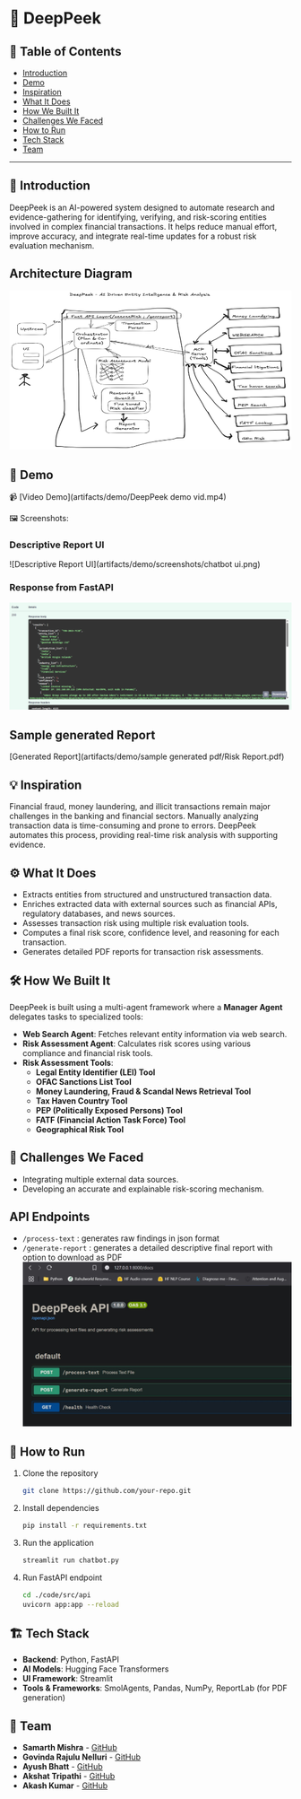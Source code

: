 # 🚀 DeepPeek

## 📌 Table of Contents
- [Introduction](#introduction)
- [Demo](#demo)
- [Inspiration](#inspiration)
- [What It Does](#what-it-does)
- [How We Built It](#how-we-built-it)
- [Challenges We Faced](#challenges-we-faced)
- [How to Run](#how-to-run)
- [Tech Stack](#tech-stack)
- [Team](#team)

---

## 🎯 Introduction
DeepPeek is an AI-powered system designed to automate research and evidence-gathering for identifying, verifying, and risk-scoring entities involved in complex financial transactions. It helps reduce manual effort, improve accuracy, and integrate real-time updates for a robust risk evaluation mechanism.

## Architecture Diagram

![Architecture Diagram](artifacts/arch/architecture.png)

## 🎥 Demo
📹 [Video Demo](artifacts/demo/DeepPeek demo vid.mp4)

🖼️ Screenshots:

### Descriptive Report UI

![Descriptive Report UI](artifacts/demo/screenshots/chatbot ui.png)

### Response from FastAPI

![Response from FastAPI](artifacts/demo/screenshots/fastapi_response.png)

## Sample generated Report
[Generated Report](artifacts/demo/sample generated pdf/Risk Report.pdf)

## 💡 Inspiration
Financial fraud, money laundering, and illicit transactions remain major challenges in the banking and financial sectors. Manually analyzing transaction data is time-consuming and prone to errors. DeepPeek automates this process, providing real-time risk analysis with supporting evidence.

## ⚙️ What It Does
- Extracts entities from structured and unstructured transaction data.
- Enriches extracted data with external sources such as financial APIs, regulatory databases, and news sources.
- Assesses transaction risk using multiple risk evaluation tools.
- Computes a final risk score, confidence level, and reasoning for each transaction.
- Generates detailed PDF reports for transaction risk assessments.

## 🛠️ How We Built It
DeepPeek is built using a multi-agent framework where a **Manager Agent** delegates tasks to specialized tools:
- **Web Search Agent**: Fetches relevant entity information via web search.
- **Risk Assessment Agent**: Calculates risk scores using various compliance and financial risk tools.
- **Risk Assessment Tools**:
   - **Legal Entity Identifier (LEI) Tool**
   - **OFAC Sanctions List Tool**
   - **Money Laundering, Fraud & Scandal News Retrieval Tool**
   - **Tax Haven Country Tool**
   - **PEP (Politically Exposed Persons) Tool**
   - **FATF (Financial Action Task Force) Tool**
   - **Geographical Risk Tool**

## 🚧 Challenges We Faced
- Integrating multiple external data sources.
- Developing an accurate and explainable risk-scoring mechanism.

## API Endpoints
- `/process-text` : generates raw findings in json format 
- `/generate-report` : generates a detailed descriptive final report with option to download as PDF
![API Endpoints](artifacts/demo/screenshots/fastapi_endpoints.jpg)
 
## 🏃 How to Run
1. Clone the repository
   ```sh
   git clone https://github.com/your-repo.git
   ```
2. Install dependencies
   ```sh
   pip install -r requirements.txt
   ```
3. Run the application
   ```sh ./code
   streamlit run chatbot.py
   ```
4. Run FastAPI endpoint
   ```sh
   cd ./code/src/api
   uvicorn app:app --reload
   ```


## 🏗️ Tech Stack
- **Backend**: Python, FastAPI
- **AI Models**: Hugging Face Transformers
- **UI Framework**: Streamlit
- **Tools & Frameworks**: SmolAgents, Pandas, NumPy, ReportLab (for PDF generation)

## 👥 Team
- **Samarth Mishra** - [GitHub](https://github.com/samarth1029) 
- **Govinda Rajulu Nelluri** - [GitHub](https://github.com/rajunelluri)
- **Ayush Bhatt** - [GitHub](https://github.com/Ayushbrainer)
- **Akshat Tripathi** - [GitHub](https://github.com/a19tripathi)
- **Akash Kumar** - [GitHub](https://github.com/akakash55)